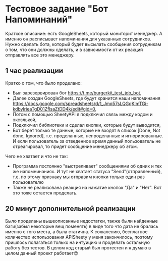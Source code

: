 # Тестовое задание "Бот Напоминаний"

Краткое описание: есть GoogleSheets, который мониторит менеджер. А именно он расписывает напоминания для указанных сотрудников. Нужно сделать бота, который будет высылать сообщения сотрудникам о том, что они должны сделать, и в зависимости от их реакций отправлять все это менеджеру.

## 1 час реализации

Кратко о том, что было проделано:
- Был зарезервирован бот https://t.me/burgerkit_test_job_bot,
- Далее создан GoogleSheets, где будут хранится наши напоминания https://docs.google.com/spreadsheets/d/1_Jmq57sLQGqKlmTGi-kdbyIrieaTgD01ZflsaZtDD4k/edit#gid=0,
- Потом с помощью SheetyAPI я подключил связь между кодом и эксэлькой,
- Подключил библиотеки и сделал кнопки, которые будут выводится,
- Бот берет только те данные, которые не входят в список [Done, Not done, Ignored], т.е. проделанные, непроделанные и игнорированные. И если пользователь за отведенное время данный пользователь не отреагировал, то придет сообщение менеджеру об этом.

Чего не хватает и что не так:
- Программа постоянно "выстреливает" сообщениями об одних и тех же напомнинаниях. И тут не хватает статуса "Send"(отправленный), т.е. по этому признаку мы отправим кнопки только один раз пользователю
- Также не реализована реакция на нажатие кнопок "Да" и "Нет". Вот это тоже остается проделать.

## 20 минут дополнительной реализации

Было проделаны вышеописанные недостатки, также были найденные баги(забыл некоторые вещ поменять) в виде того что дата не бралась именно с того места, а была статична.
К сожалению, бесплатное количество использования APISheety у меня закончилось, поэтому пришлось полагаться только на интуицию и проделать остальную работу без тестов. В целом код старый был протестен и я думаю в целом данный проект работает😉

